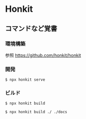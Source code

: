 # Honkit

## コマンドなど覚書

### 環境構築

参照 https://github.com/honkit/honkit

### 開発

```
$ npx honkit serve
```

### ビルド

```
$ npx honkit build

$ npx honkit build ./ ./docs

```
